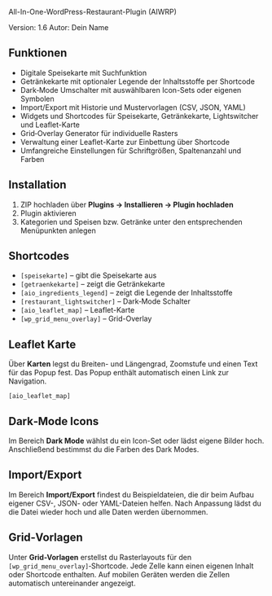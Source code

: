 All-In-One-WordPress-Restaurant-Plugin (AIWRP)

Version: 1.6
Autor: Dein Name

## Funktionen

- Digitale Speisekarte mit Suchfunktion
- Getränkekarte mit optionaler Legende der Inhaltsstoffe per Shortcode
- Dark‑Mode Umschalter mit auswählbaren Icon-Sets oder eigenen Symbolen
- Import/Export mit Historie und Mustervorlagen (CSV, JSON, YAML)
- Widgets und Shortcodes für Speisekarte, Getränkekarte, Lightswitcher und Leaflet-Karte
- Grid‑Overlay Generator für individuelle Rasters
- Verwaltung einer Leaflet-Karte zur Einbettung über Shortcode
- Umfangreiche Einstellungen für Schriftgrößen, Spaltenanzahl und Farben

## Installation

1. ZIP hochladen über **Plugins → Installieren → Plugin hochladen**
2. Plugin aktivieren
3. Kategorien und Speisen bzw. Getränke unter den entsprechenden Menüpunkten anlegen

## Shortcodes

- `[speisekarte]` – gibt die Speisekarte aus
- `[getraenkekarte]` – zeigt die Getränkekarte
- `[aio_ingredients_legend]` – zeigt die Legende der Inhaltsstoffe
- `[restaurant_lightswitcher]` – Dark‑Mode Schalter
- `[aio_leaflet_map]` – Leaflet-Karte
- `[wp_grid_menu_overlay]` – Grid-Overlay

## Leaflet Karte

Über **Karten** legst du Breiten- und Längengrad, Zoomstufe und einen Text für das Popup fest. Das Popup enthält automatisch einen Link zur Navigation.

```
[aio_leaflet_map]
```

## Dark‑Mode Icons

Im Bereich **Dark Mode** wählst du ein Icon-Set oder lädst eigene Bilder hoch. Anschließend bestimmst du die Farben des Dark Modes.

## Import/Export

Im Bereich **Import/Export** findest du Beispieldateien, die dir beim Aufbau eigener CSV-, JSON- oder YAML-Dateien helfen. Nach Anpassung lädst du die Datei wieder hoch und alle Daten werden übernommen.

## Grid‑Vorlagen

Unter **Grid-Vorlagen** erstellst du Rasterlayouts für den `[wp_grid_menu_overlay]`‑Shortcode. Jede Zelle kann einen eigenen Inhalt oder Shortcode enthalten. Auf mobilen Geräten werden die Zellen automatisch untereinander angezeigt.
